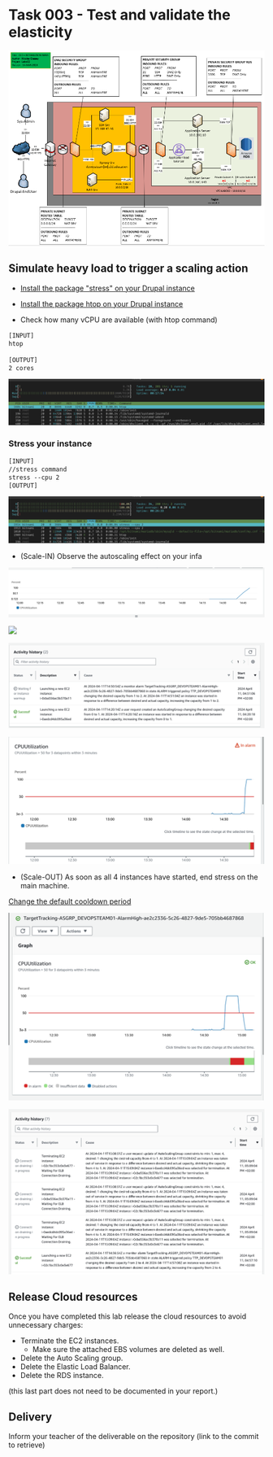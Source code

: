 # Task 003 - Test and validate the elasticity

![Schema](./img/CLD_AWS_INFA.PNG)

## Simulate heavy load to trigger a scaling action

- [Install the package "stress" on your Drupal instance](https://www.geeksforgeeks.org/linux-stress-command-with-examples/)

- [Install the package htop on your Drupal instance](https://www.geeksforgeeks.org/htop-command-in-linux-with-examples/)

- Check how many vCPU are available (with htop command)

```
[INPUT]
htop

[OUTPUT]
2 cores
```

![](./img/CLD_HTOP.PNG)

### Stress your instance

```
[INPUT]
//stress command
stress --cpu 2
[OUTPUT]
```

![](./img/CLD_HTOP_STRESSED.PNG)

- (Scale-IN) Observe the autoscaling effect on your infa

![](./img/CLD_AWS_CLOUDWATCH_CPU_METRICS.PNG)

![](./img/CLD_AWS_EC2_LIST.PNG.PNG)

![](./img/CLD_AWS_ASG_ACTIVITY_HISTORY.PNG)

![](./img/CLD_AWS_CLOUDWATCH_ALARMHIGH_STATS.PNG)

- (Scale-OUT) As soon as all 4 instances have started, end stress on the main machine.

[Change the default cooldown period](https://docs.aws.amazon.com/autoscaling/ec2/userguide/ec2-auto-scaling-scaling-cooldowns.html)

![](./img/CLD_AWS_CLOUDWATCH_ALARMLOW_STATS.PNG)

![](./img/CLD_AWS_ASG_ACTIVITY_HISTORY_SCALEOUT.PNG)

## Release Cloud resources

Once you have completed this lab release the cloud resources to avoid
unnecessary charges:

- Terminate the EC2 instances.
  - Make sure the attached EBS volumes are deleted as well.
- Delete the Auto Scaling group.
- Delete the Elastic Load Balancer.
- Delete the RDS instance.

(this last part does not need to be documented in your report.)

## Delivery

Inform your teacher of the deliverable on the repository (link to the commit to retrieve)

